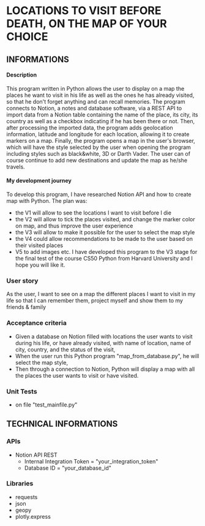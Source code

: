 # LOCATIONS TO VISIT BEFORE DEATH, ON THE MAP OF YOUR CHOICE

## INFORMATIONS

#### Description
This program written in Python allows the user to display on a map the places he want to visit in his life as well as the ones he has already visited, so that he don't forget anything and can recall memories.
The program connects to Notion, a notes and database software, via a REST API to import data from a Notion table containing the name of the place, its city, its country as well as a checkbox indicating if he has been there or not.
Then, after processing the imported data, the program adds geolocation information, latitude and longitude for each location, allowing it to create markers on a map.
Finally, the program opens a map in the user's browser, which will have the style selected by the user when opening the program including styles such as black&white, 3D or Darth Vader.
The user can of course continue to add new destinations and update the map as he/she travels.

#### My development journey
To develop this program, I have researched Notion API and how to create map with Python.
The plan was:
- the V1 will allow to see the locations I want to visit before I die
- the V2 will allow to tick the places visited, and change the marker color on map, and thus improve the user experience
- the V3 will allow to make it possible for the user to select the map style
- the V4 could allow recommendations to be made to the user based on their visited places
- V5 to add images
etc.
I have developed this program to the V3 stage for the final test of the course CS50 Python from Harvard University and I hope you will like it.

### User story
As the user, I want to see on a map the different places I want to visit in my life so that I can remember them, project myself and show them to my friends & family

### Acceptance criteria
- Given a database on Notion filled with locations the user wants to visit during his life, or have already visited, with name of location, name of city, country, and the status of the visit,
- When the user run this Python program "map_from_database.py", he will select the map style,
- Then through a connection to Notion, Python will display a map with all the places the user wants to visit or have visited.

### Unit Tests
- on file "test_mainfile.py"

## TECHNICAL INFORMATIONS
### APIs
- Notion API REST
    - Internal Integration Token = "your_integration_token"
    - Database ID = "your_database_id"
### Libraries
- requests
- json
- geopy
- plotly.express